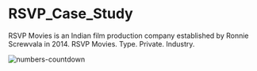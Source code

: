 # RSVP_Case_Study


RSVP Movies is an Indian film production company established by Ronnie Screwvala in 2014. RSVP Movies. Type. Private. Industry.


![numbers-countdown](https://github.com/pooja20-gurav/RSVP_Case_Study/assets/81917801/d1c3e07c-5676-49bd-aafa-6bc1ff15a7e1)
